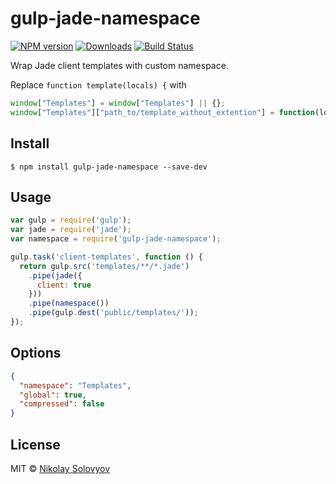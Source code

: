 # gulp-jade-namespace

[![NPM version][npm-image]][npm-url] [![Downloads][downloads-image]][npm-url] [![Build Status][travis-image]][travis-url]

Wrap Jade client templates with custom namespace.

Replace `function template(locals) {` with

```js
window["Templates"] = window["Templates"] || {};
window["Templates"]["path_to/template_without_extention"] = function(locals) {
```

## Install

```
$ npm install gulp-jade-namespace --save-dev
```

## Usage

```js
var gulp = require('gulp');
var jade = require('jade');
var namespace = require('gulp-jade-namespace');

gulp.task('client-templates', function () {
  return gulp.src('templates/**/*.jade')
    .pipe(jade({
      client: true
    }))
    .pipe(namespace())
    .pipe(gulp.dest('public/templates/'));
});
```

## Options

```json
{
  "namespace": "Templates",
  "global": true,
  "compressed": false
}
```

## License

MIT © [Nikolay Solovyov](http://ozio.io)

[downloads-image]: http://img.shields.io/npm/dm/gulp-jade-namespace.svg
[npm-url]: https://npmjs.org/package/gulp-jade-namespace
[npm-image]: http://img.shields.io/npm/v/gulp-jade-namespace.svg
[travis-url]: https://travis-ci.org/ozio/gulp-jade-namespace
[travis-image]: https://travis-ci.org/ozio/gulp-jade-namespace.svg?branch=master